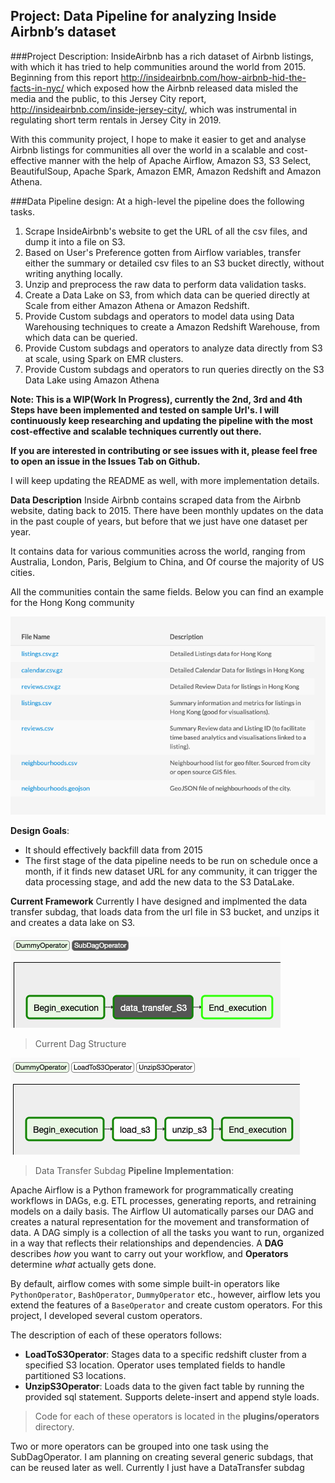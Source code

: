 ## Project: Data Pipeline for analyzing Inside Airbnb’s dataset
###Project Description: 
InsideAirbnb has a rich dataset of Airbnb listings, with which it has tried to help communities around the world from 2015. Beginning from this report http://insideairbnb.com/how-airbnb-hid-the-facts-in-nyc/ which exposed how the Airbnb released data misled the media and the public, to this Jersey City report, http://insideairbnb.com/inside-jersey-city/, which was instrumental in regulating short term rentals in Jersey City in 2019.

With this community project, I hope to make it easier to get and analyse Airbnb listings for communities all over the world in a scalable and cost-effective manner with the help of Apache Airflow, Amazon S3, S3 Select, BeautifulSoup, Apache Spark, Amazon EMR, Amazon Redshift and Amazon Athena.

###Data Pipeline design:
At a high-level the pipeline does the following tasks.
1. Scrape InsideAirbnb's website to get the URL of all the csv files, and dump it into a file on S3.
2. Based on User's Preference gotten from Airflow variables, transfer either the summary or detailed csv files to an S3 bucket directly, without writing anything locally.
3. Unzip and preprocess the raw data to perform data validation tasks.
4. Create a Data Lake on S3, from which data can be queried directly at Scale from either Amazon Athena or Amazon Redshift.
5. Provide Custom subdags and operators to model data using Data Warehousing techniques to create a Amazon Redshift Warehouse, from which data can be queried.
6. Provide Custom subdags and operators to analyze data directly from S3 at scale, using Spark on EMR clusters.
7. Provide Custom subdags and operators to run queries directly on the S3 Data Lake using Amazon Athena

**Note: This is a WIP(Work In Progress), currently the 2nd, 3rd and 4th Steps have been implemented and tested on sample Url's. I will continuously keep researching and updating the pipeline with the most cost-effective and scalable techniques currently out there.**

**If you are interested in contributing or see issues with it, please feel free to open an issue in the Issues Tab on Github.**

I will keep updating the README as well, with more implementation details.

**Data Description**
Inside Airbnb contains scraped data from the Airbnb website, dating back to 2015. There have been monthly updates on the data in the past couple of years, but before that we just have one dataset per year.

It contains data for various communities across the world, ranging from Australia, London, Paris, Belgium to China, and Of course the majority of US cities.

All the communities contain the same fields. Below you can find an example for the Hong Kong community

![community_data_description](images/community_data_description.png)


**Design Goals**:
* It should effectively backfill data from 2015
* The first stage of the data pipeline needs to be run on schedule once a month, if it finds new dataset URL for any community, it can trigger the data processing stage, and add the new data to the S3 DataLake. 

**Current Framework**
Currently I have designed and implmented the data transfer subdag, that loads data from the url file in S3 bucket, and unzips it and creates a data lake on S3.

![dag](images/dag.png)
>Current Dag Structure

![data_transfer_subdag](images/data_transfer_subdag.png)
>Data Transfer Subdag
**Pipeline Implementation**:

Apache Airflow is a Python framework for programmatically creating workflows in DAGs, e.g. ETL processes, generating reports, and retraining models on a daily basis. The Airflow UI automatically parses our DAG and creates a natural representation for the movement and transformation of data. A DAG simply is a collection of all the tasks you want to run, organized in a way that reflects their relationships and dependencies. A **DAG** describes *how* you want to carry out your workflow, and **Operators** determine *what* actually gets done. 

By default, airflow comes with some simple built-in operators like `PythonOperator`, `BashOperator`, `DummyOperator` etc., however, airflow lets you extend the features of a `BaseOperator` and create custom operators. For this project, I developed several custom operators. 

The description of each of these operators follows:
- **LoadToS3Operator**: Stages data to a specific redshift cluster from a specified S3 location. Operator uses templated fields to handle partitioned S3 locations.
- **UnzipS3Operator**: Loads data to the given fact table by running the provided sql statement. Supports delete-insert and append style loads.
 > Code for each of these operators is located in the **plugins/operators** directory.
 
Two or more operators can be grouped into one task using the SubDagOperator.
I am planning on creating several generic subdags, that can be reused later as well. Currently I just have a DataTransfer subdag
